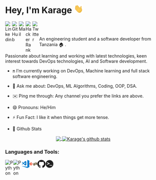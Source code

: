 # Hey, I'm Karage <img src="https://raw.githubusercontent.com/Jkarage/Jkarage/master/static/gifs/Hi.gif" width="30px">

<a href="https://www.linkedin.com/in/joseph-karage-3b5966186/">
  <img align="left" alt=" Linkedin" width="22px" src="https://cdn.jsdelivr.net/npm/simple-icons@v3/icons/linkedin.svg" />
</a>
<a href="https://github.com/Jkarage">
  <img align="left" alt=" GitHub" width="22px" src="https://cdn.jsdelivr.net/npm/simple-icons@v3/icons/github.svg" />
</a>
<a href="mailto:josephbkarage@gmail.com">
  <img align="left" alt=" Mail" width="22px" src="https://cdn.jsdelivr.net/npm/simple-icons@v3/icons/gmail.svg" />
</a>
<a href="https://www.hackerrank.com/jkarage">
  <img align="left" alt=" HackerRank" width="22px" src="https://cdn.jsdelivr.net/npm/simple-icons@v3/icons/hackerrank.svg" />
</a>
<a href="https://www.twitter.com/janjosy">
  <img align="left" alt=" Twitter" width="22px" src="https://cdn.jsdelivr.net/npm/simple-icons@v3/icons/twitter.svg" />
</a>
<br></br>

An engineering student and a software developer from Tanzania 🏠 .

Passionate about learning and working with latest technologies, keen interest towards DevOps technologies, AI and Software development.

 - 🔛 I’m currently working on DevOps, Machine learning and full stack software engineering.
 - 💬 Ask me about: DevOps, ML Algorithms, Coding, OOP, DSA.
 - ✉️ Ping me through: Any channel you prefer the links are above.
 - 😄 Pronouns: He/Him
 - ⚡ Fun Fact: I like it when things get more tense. 

-  🌻 Github Stats

<p align="center">
<a href="https://github.com/jkarage">
  <img align="center" src="https://github-readme-stats.vercel.app/api/top-langs/?username=jkarage&layout=compact&theme=highcontrast" />
  <img align="center" src="https://github-readme-stats.vercel.app/api?username=jkarage&show_icons=true&theme=highcontrast" alt="Karage's github stats"/>
</a></p>


### Languages and Tools:
<img align="left" alt="Python" width="26px" src="https://cdn3.iconfinder.com/data/icons/logos-and-brands-adobe/512/267_Python-512.png" />
<img align="left" alt="Python" width="26px" src="https://user-images.githubusercontent.com/42747200/46140125-da084900-c26d-11e8-8ea7-c45ae6306309.png" />
<img align="left" alt="Visual Studio Code" width="26px" src="https://raw.githubusercontent.com/github/explore/80688e429a7d4ef2fca1e82350fe8e3517d3494d/topics/visual-studio-code/visual-studio-code.png" />
<!-- <img align="left" alt="HTML5" width="26px" src="https://raw.githubusercontent.com/github/explore/80688e429a7d4ef2fca1e82350fe8e3517d3494d/topics/html/html.png" />
<img align="left" alt="CSS3" width="26px" src="https://raw.githubusercontent.com/github/explore/80688e429a7d4ef2fca1e82350fe8e3517d3494d/topics/css/css.png" /> -->
<img align="left" alt="Git" width="26px" src="https://raw.githubusercontent.com/github/explore/80688e429a7d4ef2fca1e82350fe8e3517d3494d/topics/git/git.png" />
<img align="left" alt="GitHub" width="26px" src="https://raw.githubusercontent.com/github/explore/78df643247d429f6cc873026c0622819ad797942/topics/github/github.png" />
<img align="left" alt="Terminal" width="26px" src="https://raw.githubusercontent.com/github/explore/80688e429a7d4ef2fca1e82350fe8e3517d3494d/topics/terminal/terminal.png" />



